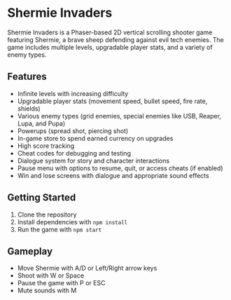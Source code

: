 # Shermie Invaders

Shermie Invaders is a Phaser-based 2D vertical scrolling shooter game featuring Shermie, a brave sheep defending against evil tech enemies. The game includes multiple levels, upgradable player stats, and a variety of enemy types.

## Features

- Infinite levels with increasing difficulty
- Upgradable player stats (movement speed, bullet speed, fire rate, shields)
- Various enemy types (grid enemies, special enemies like USB, Reaper, Lupa, and Pupa)
- Powerups (spread shot, piercing shot)
- In-game store to spend earned currency on upgrades
- High score tracking
- Cheat codes for debugging and testing
- Dialogue system for story and character interactions
- Pause menu with options to resume, quit, or access cheats (if enabled)
- Win and lose screens with dialogue and appropriate sound effects

## Getting Started

1. Clone the repository
2. Install dependencies with `npm install`
3. Run the game with `npm start`

## Gameplay

- Move Shermie with A/D or Left/Right arrow keys
- Shoot with W or Space
- Pause the game with P or ESC
- Mute sounds with M